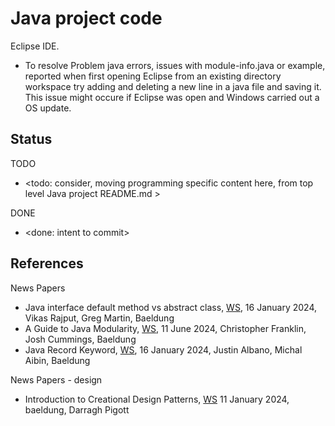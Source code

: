 # Java project code

Eclipse IDE. 
* To resolve Problem java errors, issues with module-info.java or example, reported when first opening Eclipse from an existing directory workspace try adding and deleting a new line in a java file and saving it. This issue might occure if Eclipse was open and Windows carried out a OS update.

## Status

TODO
* <todo: consider, moving programming specific content here, from top level Java project README.md >

DONE
* <done: intent to commit>

## References

News Papers
* Java interface default method vs abstract class, [WS](https://www.baeldung.com/java-interface-default-method-vs-abstract-class), 16 January 2024, Vikas Rajput, Greg Martin, Baeldung
* A Guide to Java Modularity, [WS](https://www.baeldung.com/java-modularity), 11 June 2024, Christopher Franklin, Josh Cummings, Baeldung
* Java Record Keyword, [WS](https://www.baeldung.com/java-record-keyword), 16 January 2024, Justin Albano, Michal Aibin, Baeldung

News Papers - design
* Introduction to Creational Design Patterns, [WS](https://www.baeldung.com/creational-design-patterns) 11 January 2024, baeldung, Darragh Pigott